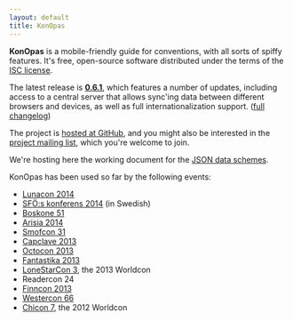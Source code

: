 ```yaml
---
layout: default
title: KonOpas
---
```


**KonOpas** is a mobile-friendly guide for conventions, with all sorts of spiffy features. It's free, open-source software distributed under the terms of the [ISC license](http://en.wikipedia.org/wiki/ISC_license).

The latest release is **[0.6.1](https://github.com/eemeli/konopas/releases/tag/0.6.1)**, which features a number of updates, including access to a central server that allows sync'ing data between different browsers and devices, as well as full internationalization support. <span class="meta">(<a href="https://github.com/eemeli/konopas/blob/master/CHANGELOG.md">full changelog</a>)</span>

The project is [hosted at GitHub](https://github.com/eemeli/konopas), and you might also be interested in the [project mailing list](https://groups.google.com/d/forum/konopas-dev), which you're welcome to join.

We're hosting here the working document for the [JSON data schemes](/data-fmt).

KonOpas has been used so far by the following events:

<ul class="twocol">
<li><a href="http://2014.lunacon.org/guide/">Lunacon 2014</a>
<li><a href="http://konferens2014.sfoe.eu/">SFÖ:s konferens 2014</a> (in Swedish)
<li><a href="http://szczesuil.com/konopas/">Boskone 51</a>
<li><a href="http://guide.2014.arisia.org/">Arisia 2014</a>
<li><a href="http://dev.konopas.org/smofcon">Smofcon 31</a>
<li><a href="http://www.capclave.org/capclave/capclave13/konopas/">Capclave 2013</a>
<li><a href="http://www.octocon.com/app/">Octocon 2013</a>
<li><a href="http://fantastika2013.myconferenceplanning.org/guide/">Fantastika 2013</a>
<li><a href="http://www.lonestarcon3.org/guide/">LoneStarCon 3</a>, the 2013 Worldcon
<li>Readercon 24
<li><a href="http://m.finncon.org/2013/">Finncon 2013</a>
<li><a href="http://www.westercon66.org/schedule/">Westercon 66</a>
<li><a href="http://aut-web.hut.fi/c7">Chicon 7</a>, the 2012 Worldcon
</ul>
<br clear="all">
